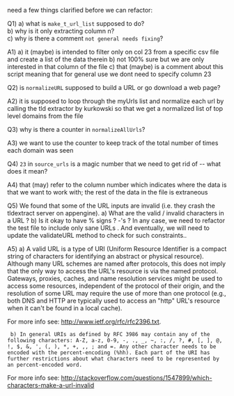 need a few things clarified before we can refactor:


Q1) a) what is `make_t_url_list` supposed to do?  
    b) why is it only extracting column n?  
    c) why is there a comment `not general needs fixing`?

A1) a) it (maybe) is intended to filter only on col 23 from a specific csv file and create a list of the data therein 
    b) not 100% sure but we are only interested in that column of the file
    c) that (maybe) is a comment about this script meaning that for general use we dont need to specify column 23



Q2) is `normalizeURL` supposed to build a URL or go download a web page?

A2) it is supposed to loop through the myUrls list and normalize each url by calling the tld extractor by kurkowski so that we get a normalized list of top level domains from the file



Q3) why is there a counter in `normalizeAllUrls`?

A3) we want to use the counter to keep track of the total number of times each domain was seen



Q4) `23` in `source_urls` is a magic number that we need to get rid of -- what does it mean?

A4) that (may) refer to the column number which indicates where the data is that we want to work with; the rest of the data in the file is extraneous



Q5) We found that some of the URL inputs are invalid (i.e. they crash the tldextract server on appengine).  a) What are the 
valid / invalid characters in a URL ?  b) Is it okay to have % signs ? -'s ? In any case, we need to refactor the test file
to include only sane URLs .  And eventually, we will need to update the validateURL method to check for such constraints.. 

A5)  a) A valid URL is a type of URI (Uniform Resource Identifier is a compact string of characters
   for identifying an abstract or physical resource).  Although many URL schemes are named after protocols, this does not
   imply that the only way to access the URL's resource is via the named protocol.  Gateways, proxies, caches, and name resolution services
   might be used to access some resources, independent of the protocol of their origin, and the resolution of some URL may require the use
   of more than one protocol (e.g., both DNS and HTTP are typically used to access an "http" URL's resource when it can't be found in a local
   cache).   

For more info see: http://www.ietf.org/rfc/rfc2396.txt. 

     b) In general URIs as defined by RFC 3986 may contain any of the following characters: A-Z, a-z, 0-9, -, ., _, ~, :, /, ?, #, [, ], @, !, $, &, ', (, ), *, +, ,, ; and =. Any other character needs to be encoded with the percent-encoding (%hh). Each part of the URI has further restrictions about what characters need to be represented by an percent-encoded word.

For more info see: http://stackoverflow.com/questions/1547899/which-characters-make-a-url-invalid  

